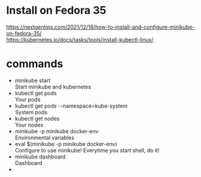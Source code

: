 # Install on Fedora 35
https://nextgentips.com/2021/12/18/how-to-install-and-configure-minikube-on-fedora-35/  
https://kubernetes.io/docs/tasks/tools/install-kubectl-linux/  

# commands
- minikube start  
Start minikube and kubernetes
- kubectl get pods  
Your pods
- kubectl get pods --namespace=kube-system  
System pods
- kubectl get nodes  
Your nodes
- minikube -p minikube docker-env  
Environmental variables
- eval $(minikube -p minikube docker-env)  
Configure to use minikube! Everytime you start shell, do it!
- minikube dashboard  
Dashboard
-   
